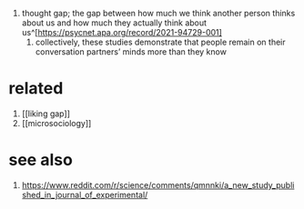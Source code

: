 1. thought gap; the gap between how much we think another person thinks about us and how much they actually think about us^[https://psycnet.apa.org/record/2021-94729-001]
	1. collectively, these studies demonstrate that people remain on their conversation partners’ minds more than they know

# related
1. [[liking gap]]
2. [[microsociology]]

# see also
1. https://www.reddit.com/r/science/comments/qmnnki/a_new_study_published_in_journal_of_experimental/